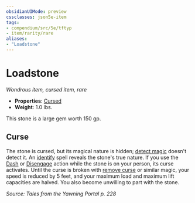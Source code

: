 ```yaml
---
obsidianUIMode: preview
cssclasses: json5e-item
tags:
- compendium/src/5e/tftyp
- item/rarity/rare
aliases: 
- "Loadstone"
---
```

# Loadstone
*Wondrous item, cursed item, rare*  

- **Properties**: [Cursed](TTRPG/Source%20Material/Mechanics/Rules/item-properties.md#Cursed%20Items)
- **Weight**: 1.0 lbs.

This stone is a large gem worth 150 gp.

## Curse

The stone is cursed, but its magical nature is hidden; [detect magic](TTRPG/Source%20Material/Mechanics/spells/detect-magic.md) doesn't detect it. An [identify](TTRPG/Source%20Material/Mechanics/spells/identify.md) spell reveals the stone's true nature. If you use the [Dash](TTRPG/Source%20Material/Mechanics/Rules/actions.md#Dash) or [Disengage](TTRPG/Source%20Material/Mechanics/Rules/actions.md#Disengage) action while the stone is on your person, its curse activates. Until the curse is broken with [remove curse](TTRPG/Source%20Material/Mechanics/spells/remove-curse.md) or similar magic, your speed is reduced by 5 feet, and your maximum load and maximum lift capacities are halved. You also become unwilling to part with the stone.

*Source: Tales from the Yawning Portal p. 228*